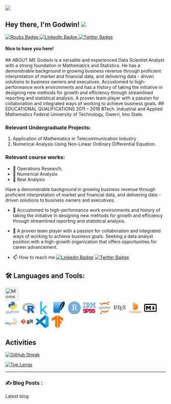 <div id="header" >
  <img src="https://media.giphy.com/media/M9gbBd9nbDrOTu1Mqx/giphy.gif" width="100"/>
  <h2 >
  Hey there, I'm Godwin!
  <img src="https://media.giphy.com/media/hvRJCLFzcasrR4ia7z/giphy.gif" width="30px"/>
</h2>
  <div id="badges" >
  <a href="https://rpubs.com/sirgo1" target="_blank">
    <img src="https://img.shields.io/badge/Rpubs-Orange?style=for-the-badge&logo=twitter&logoColor=white" alt="Rpubs Badge"/>
  </a>
  <a href="https://www.linkedin.com/in/godwin-osuji/" target="_blank">
    <img src="https://img.shields.io/badge/LinkedIn-blue?style=for-the-badge&logo=linkedin&logoColor=white" alt="LinkedIn Badge"/>
  </a>
  <a href="https://twitter.com/Analyst_Godwin" target="_blank">
    <img src="https://img.shields.io/badge/Twitter-blue?style=for-the-badge&logo=twitter&logoColor=white" alt="Twitter Badge"/>
  </a>
</div>
<h4> Nice to have you here! &nbsp
<img  src="https://komarev.com/ghpvc/?username=sirgo1&style=flat-square&color=blue" alt=""/>

</div>
##  ABOUT ME
Godwin is a versatile and experienced Data Scientist Analyst with a strong foundation in Mathematics and Statistics. 
He has a demonstrable background in growing business revenue through proficient interpretation of market and financial data, and delivering data - driven solutions to business owners and executives.
Accustomed to high-performance work environments and has a history of taking the initiative in designing new methods for growth and efficiency through streamlined reporting and statistical analysis. 
A proven team player with a passion for collaboration and integrated ways of working to achieve business goals. 

</div>
## EDUCATIONAL QUALIFICATIONS
2011 – 2016     BTech. Industrial and Applied Mathematics  
                Federal University of Technology, Owerri, Imo State.
                
### Relevant Undergraduate Projects: 
1. Application of Mathematics in Telecommunication Industry
2. Numerical Analysis Using Non-Linear Ordinary Differential Equation.

### Relevant course works:
- :telescope: Operations Research, 
- 👋 Numerical Analysis 
- 👀 Real Analysis 
  

  
 Have a demonstrable background in growing business revenue through proficient interpretation of market and financial data, and delivering data - driven solutions to business owners and executives.
  
- 🌱 Accustomed to high-performance work environments and history of taking the initiative in designing new methods for growth and efficiency through streamlined reporting and statistical analysis.
  
- 💞️ A proven team player with a passion for collaboration and integrated ways of working to achieve business goals. Seeking a data analyst position with a high-growth organization that offers opportunities for career advancement.
  
- 📫 How to reach me [![Linkedin Badge](https://img.shields.io/badge/-Connect_me-blue?style=flat&logo=Linkedin&logoColor=white)](https://linkedin.com/in/godwin-osuji)  [![Twitter Badge](https://img.shields.io/badge/-Follow_me-white?style=flat&logo=Twitter&logoColor=blue)](https://twitter.com/Analyst_Godwin) 

 
 
 ## :hammer_and_wrench: Languages and Tools: 

<div>
  <img src="https://cdn.cdnlogo.com/logos/m/96/microsoft-excel.png" title="Microsoft Excel" **alt="Microsoft Excel" width="40" height="40"/>&nbsp;
<div>
  <img src="https://github.com/devicons/devicon/blob/master/icons/python/python-original-wordmark.svg" title="Python" alt="Python" width="45" height="40"/>&nbsp;
  <img src="https://github.com/devicons/devicon/blob/master/icons/r/r-original.svg" title="R" alt="Rstudio" width="40" height="40"/>&nbsp;
  <img src="https://github.com/devicons/devicon/blob/master/icons/kaggle/kaggle-original.svg" title="Kaggle" alt="Kaggle" width="40" height="40"/>&nbsp;
  <img src="https://github.com/devicons/devicon/blob/master/icons/sqlite/sqlite-original.svg" title="Sqlite" alt="Sqlite" width="40" height="40"/>&nbsp;
  <img src="https://github.com/devicons/devicon/blob/master/icons/rstudio/rstudio-original.svg" title="Rstudio" alt="Rstudio " width="40" height="40"/>&nbsp;
  <img src="https://github.com/devicons/devicon/blob/master/icons/spss/spss-original.svg"  title="SPSS" alt="SPSS" width="40" height="40"/>&nbsp;
  <img src="https://github.com/devicons/devicon/blob/master/icons/jupyter/jupyter-original-wordmark.svg" title="Jupyter" alt="Jupyter" width="40" height="40"/>&nbsp;
  <img src="https://github.com/devicons/devicon/blob/master/icons/latex/latex-original.svg" title="Latex" alt="Latex" width="40" height="40"/>&nbsp;
  <img src="https://github.com/devicons/devicon/blob/master/icons/firebase/firebase-plain-wordmark.svg" title="Firebase" alt="Firebase" width="40" height="40"/>&nbsp;
  <img src="https://github.com/devicons/devicon/blob/master/icons/markdown/markdown-original.svg" title="Markdown"  alt="Markdown" width="40" height="40"/>&nbsp;
  <img src="https://github.com/devicons/devicon/blob/master/icons/mysql/mysql-original-wordmark.svg" title="MySQL"  alt="MySQL" width="40" height="40"/>&nbsp;
  <img src="https://github.com/devicons/devicon/blob/master/icons/git/git-original-wordmark.svg" title="Git" **alt="Git" width="40" height="40"/>&nbsp;
  <img src="https://github.com/devicons/devicon/blob/master/icons/vscode/vscode-original.svg" title="VSCode " **alt="VSCode" width="40" height="40"/>&nbsp;
  <img src="https://github.com/devicons/devicon/blob/master/icons/tensorflow/tensorflow-original.svg" title="Tensorflow" **alt="Tensorflow" width="40" height="40"/>&nbsp;
 
## Activities
[![GitHub Streak](http://github-readme-streak-stats.herokuapp.com?user=sirgo1&theme=dark&background=000000)](https://git.io/streak-stats)

[![Top Langs](https://github-readme-stats.vercel.app/api/top-langs/?username=sirgo1&layout=compact&theme=vision-friendly-dark)](https://github.com/sirgo1/github-readme-stats)
<!-- BLOG-POST-LIST:START -->
<!-- BLOG-POST-LIST:END -->

---

### :writing_hand: Blog Posts :
  Latest blog

<!---
sirgo1/sirgo1 is a ✨ special ✨ repository because its `README.md` (this file) appears on your GitHub profile.
You can click the Preview link to take a look at your changes.
--->
